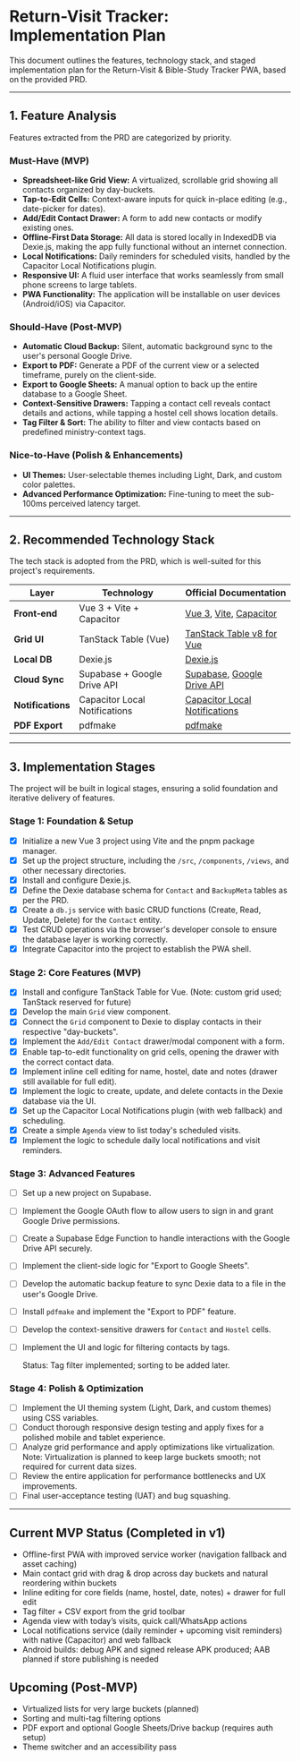 # Return-Visit Tracker: Implementation Plan

This document outlines the features, technology stack, and staged implementation plan for the Return-Visit & Bible-Study Tracker PWA, based on the provided PRD.

---

## 1. Feature Analysis

Features extracted from the PRD are categorized by priority.

### Must-Have (MVP)
- **Spreadsheet-like Grid View:** A virtualized, scrollable grid showing all contacts organized by day-buckets.
- **Tap-to-Edit Cells:** Context-aware inputs for quick in-place editing (e.g., date-picker for dates).
- **Add/Edit Contact Drawer:** A form to add new contacts or modify existing ones.
- **Offline-First Data Storage:** All data is stored locally in IndexedDB via Dexie.js, making the app fully functional without an internet connection.
- **Local Notifications:** Daily reminders for scheduled visits, handled by the Capacitor Local Notifications plugin.
- **Responsive UI:** A fluid user interface that works seamlessly from small phone screens to large tablets.
- **PWA Functionality:** The application will be installable on user devices (Android/iOS) via Capacitor.

### Should-Have (Post-MVP)
- **Automatic Cloud Backup:** Silent, automatic background sync to the user's personal Google Drive.
- **Export to PDF:** Generate a PDF of the current view or a selected timeframe, purely on the client-side.
- **Export to Google Sheets:** A manual option to back up the entire database to a Google Sheet.
- **Context-Sensitive Drawers:** Tapping a contact cell reveals contact details and actions, while tapping a hostel cell shows location details.
- **Tag Filter & Sort:** The ability to filter and view contacts based on predefined ministry-context tags.

### Nice-to-Have (Polish & Enhancements)
- **UI Themes:** User-selectable themes including Light, Dark, and custom color palettes.
- **Advanced Performance Optimization:** Fine-tuning to meet the sub-100ms perceived latency target.

---

## 2. Recommended Technology Stack

The tech stack is adopted from the PRD, which is well-suited for this project's requirements.

| Layer | Technology | Official Documentation |
|---|---|---|
| **Front‑end** | Vue 3 + Vite + Capacitor | [Vue 3](https://vuejs.org/), [Vite](https://vitejs.dev/), [Capacitor](https://capacitorjs.com/) |
| **Grid UI** | TanStack Table (Vue) | [TanStack Table v8 for Vue](https://tanstack.com/table/v8/docs/adapters/vue-table) |
| **Local DB** | Dexie.js | [Dexie.js](https://dexie.org/) |
| **Cloud Sync** | Supabase + Google Drive API | [Supabase](https://supabase.com/), [Google Drive API](https://developers.google.com/drive/api) |
| **Notifications** | Capacitor Local Notifications | [Capacitor Local Notifications](https://capacitorjs.com/docs/apis/local-notifications) |
| **PDF Export** | pdfmake | [pdfmake](http://pdfmake.org/) |

---

## 3. Implementation Stages

The project will be built in logical stages, ensuring a solid foundation and iterative delivery of features.

### Stage 1: Foundation & Setup
- [x] Initialize a new Vue 3 project using Vite and the pnpm package manager.
- [x] Set up the project structure, including the `/src`, `/components`, `/views`, and other necessary directories.
- [x] Install and configure Dexie.js.
- [x] Define the Dexie database schema for `Contact` and `BackupMeta` tables as per the PRD.
- [x] Create a `db.js` service with basic CRUD functions (Create, Read, Update, Delete) for the `Contact` entity.
- [x] Test CRUD operations via the browser's developer console to ensure the database layer is working correctly.
- [x] Integrate Capacitor into the project to establish the PWA shell.

### Stage 2: Core Features (MVP)
- [x] Install and configure TanStack Table for Vue. (Note: custom grid used; TanStack reserved for future)
- [x] Develop the main `Grid` view component.
- [x] Connect the `Grid` component to Dexie to display contacts in their respective "day-buckets".
- [x] Implement the `Add/Edit Contact` drawer/modal component with a form.
- [x] Enable tap-to-edit functionality on grid cells, opening the drawer with the correct contact data.
- [x] Implement inline cell editing for name, hostel, date and notes (drawer still available for full edit).
- [x] Implement the logic to create, update, and delete contacts in the Dexie database via the UI.
- [x] Set up the Capacitor Local Notifications plugin (with web fallback) and scheduling.
- [x] Create a simple `Agenda` view to list today's scheduled visits.
- [x] Implement the logic to schedule daily local notifications and visit reminders.

### Stage 3: Advanced Features
- [ ] Set up a new project on Supabase.
- [ ] Implement the Google OAuth flow to allow users to sign in and grant Google Drive permissions.
- [ ] Create a Supabase Edge Function to handle interactions with the Google Drive API securely.
- [ ] Implement the client-side logic for "Export to Google Sheets".
- [ ] Develop the automatic backup feature to sync Dexie data to a file in the user's Google Drive.
- [ ] Install `pdfmake` and implement the "Export to PDF" feature.
- [ ] Develop the context-sensitive drawers for `Contact` and `Hostel` cells.
- [ ] Implement the UI and logic for filtering contacts by tags.
  
  Status: Tag filter implemented; sorting to be added later.

### Stage 4: Polish & Optimization
- [ ] Implement the UI theming system (Light, Dark, and custom themes) using CSS variables.
- [ ] Conduct thorough responsive design testing and apply fixes for a polished mobile and tablet experience.
- [ ] Analyze grid performance and apply optimizations like virtualization.  
  Note: Virtualization is planned to keep large buckets smooth; not required for current data sizes.
- [ ] Review the entire application for performance bottlenecks and UX improvements.
- [ ] Final user-acceptance testing (UAT) and bug squashing. 

---

## Current MVP Status (Completed in v1)

- Offline-first PWA with improved service worker (navigation fallback and asset caching)
- Main contact grid with drag & drop across day buckets and natural reordering within buckets
- Inline editing for core fields (name, hostel, date, notes) + drawer for full edit
- Tag filter + CSV export from the grid toolbar
- Agenda view with today’s visits, quick call/WhatsApp actions
- Local notifications service (daily reminder + upcoming visit reminders) with native (Capacitor) and web fallback
- Android builds: debug APK and signed release APK produced; AAB planned if store publishing is needed

## Upcoming (Post‑MVP)

- Virtualized lists for very large buckets (planned)
- Sorting and multi-tag filtering options
- PDF export and optional Google Sheets/Drive backup (requires auth setup)
- Theme switcher and an accessibility pass